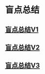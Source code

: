 # 盲点总结

## [盲点总结V1](summary/mang-dian-v1.md)

## [盲点总结V2](summary/mang-dian-v2.md)

## [盲点总结V3](summary/mang-dian-v3.md)



